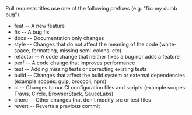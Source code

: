 Pull requests titles use one of the following prefixes (e.g. "fix: my dumb bug")

-   feat -- A new feature
-   fix -- A bug fix
-   docs -- Documentation only changes
-   style -- Changes that do not affect the meaning of the code (white-space, formatting, missing semi-colons, etc)
-   refactor -- A code change that neither fixes a bug nor adds a feature
-   perf -- A code change that improves performance
-   test -- Adding missing tests or correcting existing tests
-   build -- Changes that affect the build system or external dependencies (example scopes: gulp, broccoli, npm)
-   ci -- Changes to our CI configuration files and scripts (example scopes: Travis, Circle, BrowserStack, SauceLabs)
-   chore -- Other changes that don't modify src or test files
-   revert -- Reverts a previous commit
